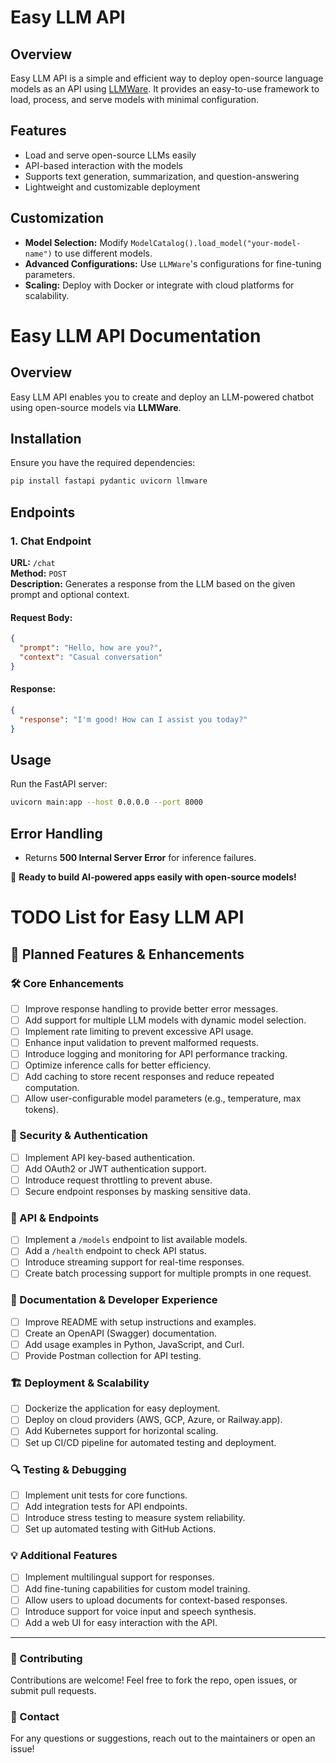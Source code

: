 # Easy LLM API

## Overview
Easy LLM API is a simple and efficient way to deploy open-source language models as an API using [LLMWare](https://pypi.org/project/llmware/). It provides an easy-to-use framework to load, process, and serve models with minimal configuration.

## Features
- Load and serve open-source LLMs easily
- API-based interaction with the models
- Supports text generation, summarization, and question-answering
- Lightweight and customizable deployment

## Customization
- **Model Selection:** Modify `ModelCatalog().load_model("your-model-name")` to use different models.
- **Advanced Configurations:** Use `LLMWare`'s configurations for fine-tuning parameters.
- **Scaling:** Deploy with Docker or integrate with cloud platforms for scalability.

# Easy LLM API Documentation  

## Overview  
Easy LLM API enables you to create and deploy an LLM-powered chatbot using open-source models via **LLMWare**.

## Installation  
Ensure you have the required dependencies:  
```bash
pip install fastapi pydantic uvicorn llmware
```

## Endpoints  

### **1. Chat Endpoint**  
**URL:** `/chat`  
**Method:** `POST`  
**Description:** Generates a response from the LLM based on the given prompt and optional context.  

#### Request Body:  
```json
{
  "prompt": "Hello, how are you?",
  "context": "Casual conversation"
}
```

#### Response:  
```json
{
  "response": "I'm good! How can I assist you today?"
}
```

## Usage  
Run the FastAPI server:  
```bash
uvicorn main:app --host 0.0.0.0 --port 8000
```

## Error Handling  
- Returns **500 Internal Server Error** for inference failures.  

🚀 **Ready to build AI-powered apps easily with open-source models!**


# TODO List for Easy LLM API

## 🚀 Planned Features & Enhancements

### 🛠️ Core Enhancements
- [ ] Improve response handling to provide better error messages.
- [ ] Add support for multiple LLM models with dynamic model selection.
- [ ] Implement rate limiting to prevent excessive API usage.
- [ ] Enhance input validation to prevent malformed requests.
- [ ] Introduce logging and monitoring for API performance tracking.
- [ ] Optimize inference calls for better efficiency.
- [ ] Add caching to store recent responses and reduce repeated computation.
- [ ] Allow user-configurable model parameters (e.g., temperature, max tokens).

### 🔐 Security & Authentication
- [ ] Implement API key-based authentication.
- [ ] Add OAuth2 or JWT authentication support.
- [ ] Introduce request throttling to prevent abuse.
- [ ] Secure endpoint responses by masking sensitive data.

### 📡 API & Endpoints
- [ ] Implement a `/models` endpoint to list available models.
- [ ] Add a `/health` endpoint to check API status.
- [ ] Introduce streaming support for real-time responses.
- [ ] Create batch processing support for multiple prompts in one request.

### 📜 Documentation & Developer Experience
- [ ] Improve README with setup instructions and examples.
- [ ] Create an OpenAPI (Swagger) documentation.
- [ ] Add usage examples in Python, JavaScript, and Curl.
- [ ] Provide Postman collection for API testing.

### 🏗️ Deployment & Scalability
- [ ] Dockerize the application for easy deployment.
- [ ] Deploy on cloud providers (AWS, GCP, Azure, or Railway.app).
- [ ] Add Kubernetes support for horizontal scaling.
- [ ] Set up CI/CD pipeline for automated testing and deployment.

### 🔍 Testing & Debugging
- [ ] Implement unit tests for core functions.
- [ ] Add integration tests for API endpoints.
- [ ] Introduce stress testing to measure system reliability.
- [ ] Set up automated testing with GitHub Actions.

### 💡 Additional Features
- [ ] Implement multilingual support for responses.
- [ ] Add fine-tuning capabilities for custom model training.
- [ ] Allow users to upload documents for context-based responses.
- [ ] Introduce support for voice input and speech synthesis.
- [ ] Add a web UI for easy interaction with the API.

---

### 📌 Contributing
Contributions are welcome! Feel free to fork the repo, open issues, or submit pull requests.

### 📧 Contact
For any questions or suggestions, reach out to the maintainers or open an issue!



